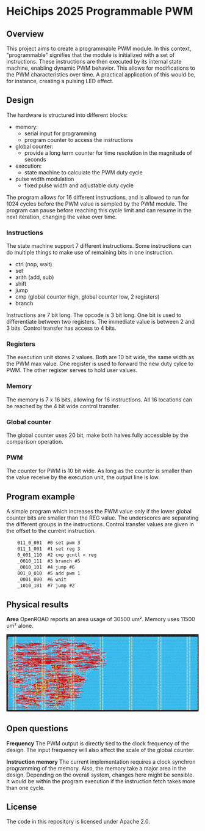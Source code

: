 # HeiChips 2025 Programmable PWM

## Overview

This project aims to create a programmable PWM module.
In this context, "programmable" signifies that the module is initialized with a set of instructions.
These instructions are then executed by its internal state machine, enabling dynamic PWM behavior.
This allows for modifications to the PWM characteristics over time.
A practical application of this would be, for instance, creating a pulsing LED effect.

## Design

The hardware is structured into different blocks:
- memory:
  - serial input for programming
  - program counter to access the instructions
- global counter:
  - provide a long term counter for time resolution in the magnitude of seconds
- execution:
  - state machine to calculate the PWM duty cycle
- pulse width modulation
  - fixed pulse width and adjustable duty cycle

The program allows for 16 different instructions, and is allowed to run for 1024
cycles before the PWM value is sampled by the PWM module.
The program can pause before reaching this cycle limit and can resume in the
next iteration, changing the value over time.

### Instructions

The state machine support 7 different instructions. Some instructions can do
multiple things to make use of remaining bits in one instruction.

- ctrl (nop, wait)
- set
- arith (add, sub)
- shift
- jump
- cmp (global counter high, global counter low, 2 registers)
- branch

Instructions are 7 bit long. The opcode is 3 bit long. One bit is used to
differentiate between two registers. The immediate value is between 2 and 3
bits. Control transfer has access to 4 bits.

### Registers

The execution unit stores 2 values. Both are 10 bit wide, the same width as the
PWM max value.
One register is used to forward the new duty cylce to PWM. The other register
serves to hold user values.

### Memory

The memory is 7 x 16 bits, allowing for 16 instructions.
All 16 locations can be reached by the 4 bit wide control transfer.

### Global counter

The global counter uses 20 bit, make both halves fully accessible by the
comparison operation.

### PWM

The counter for PWM is 10 bit wide. As long as the counter is smaller than the
value receive by the execution unit, the output line is low.

## Program example

A simple program which increases the PWM value only if the lower global counter
bits are smaller than the REG value.
The underscores are separating the different groups in the instructions.
Control transfer values are given in the offset to the current instruction.

```
    011_0_001  #0 set pwm 3
    011_1_001  #1 set reg 3
    0_001_110  #2 cmp gcntl < reg
    _0010_111  #3 branch #5
    _0010_101  #4 jump #6
    001_0_010  #5 add pwm 1
    _0001_000  #6 wait
    _1010_101  #7 jump #2
```

## Physical results

__Area__
OpenROAD reports an area usage of 30500 um². Memory uses 11500 um² alone.

![OpenROAD area usage](images/chip_usage.png)

## Open questions

__Frequency__
The PWM output is directly tied to the clock frequency of the design.
The input frequency will also affect the scale of the global counter.

__Instruction memory__
The current implementation requires a clock synchron programming of the memory.
Also, the memory take a major area in the design.
Depending on the overall system, changes here might be sensible.
It would be within the program execution if the instruction fetch takes more
than one cycle.

## License

The code in this repository is licensed under Apache 2.0.
